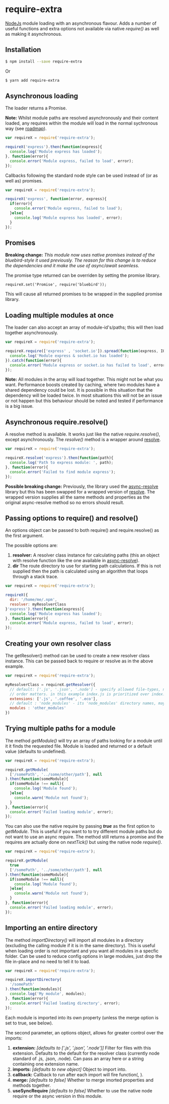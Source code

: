 # require-extra
[NodeJs](https://nodejs.org) module loading with an asynchronous flavour.  Adds a number of useful functions and extra options not available via native *require()* as well as making it asynchronous.

## Installation

```bash
$ npm install --save require-extra
```

Or

```bash
$ yarn add require-extra
```


## Asynchronous loading

The loader returns a Promise.

**Note:** Whilst module paths are resolved asynchronously and their content loaded, any requires within the module will load in the normal sychronous way (see [roadmap](ROADMAP.md)).

```javascript
var requireX = require('require-extra');

requireX('express').then(function(express){
  console.log('Module express has loaded');
}, function(error){
  console.error('Module express, failed to load', error);
});
```

Callbacks following the standard node style can be used instead of (or as well as) promises.

```javascript
var requireX = require('require-extra');

requireX('express', function(error, express){
  if(error){
    console.error('Module express, failed to load');
  }else{
    console.log('Module express has loaded', error);
  }
});
```

## Promises

**Breaking change:** *This module now uses native promises instead of the bluebird-style it used previously.  The reason for this change is to reduce the dependencies and it make the use of async/await seamless.*

The promise type returned can be overriden by setting the promise library.

```javavascript
requireX.set('Promise', require('bluebird'));
```

This will cause all returned promises to be wrapped in the supplied promise library.


## Loading multiple modules at once

The loader can also accept an array of module-id's/paths; this will then load together asynchronously.

```javascript
var requireX = require('require-extra');

requireX.require(['express' , 'socket.io']).spread(function(express, IO){
  console.log('Module express & socket.io has loaded');
}).catch(function(error){
  console.error('Module express or socket.io has failed to load', error);
});
```

**Note:** All modules in the array will load together.  This might not be what you want.  Performance boosts created by caching, where two modules have a shared dependency could be lost.  It is possible in this situation that the dependency will be loaded twice.  In most situations this will not be an issue or not happen but this behaviour should be noted and tested if performance is a big issue.


## Asynchronous require.resolve()

A resolve method is available.  It works just like the native *require.resolve()*, except asynchronously.  The *resolve()* method is a wrapper around [resolve](https://github.com/browserify/resolve).

```javascript
var requireX = require('require-extra');

requireX.resolve('express').then(function(path){
  console.log('Path to express module: ', path);
}, function(error){
  console.error('Failed to find module express');
});
```

**Possible breaking change:** Previously, the library used the [async-resolve](https://github.com/Meettya/async-resolve) library but this has been swapped for a wrapped version of [resolve](https://github.com/browserify/resolve).  The wrapped version supplies all the same methods and properties as the original async-resolve method so no errors should result.


## Passing options to require() and resolve()

An options object can be passed to both require() and require.resolve() as the first argument.

The possible options are:
 1. **resolver:** A resolver class instance for calculating paths (this an object with resolve function like the one available in [async-resolve](https://github.com/Meettya/async-resolve)).
 2. **dir** The route directory to use for starting path calculations.  If this is not supplied then the path is calculated using an algorithm that loops through a stack trace.

```javascript
var requireX = require('require-extra');

requireX({
  dir: '/home/me/.npm',
  resolver: myResolverClass
}'express').then(function(express){
  console.log('Module express has loaded');
}, function(error){
  console.error('Module express, failed to load', error);
});
```

## Creating your own resolver class

The getResolver() method can be used to create a new resolver class instance.  This can be passed back to require or resolve as in the above example.

```javascript
var requireX = require('require-extra');

myResolverClass = requireX.getResolver({
  // default: ['.js', '.json', '.node'] - specify allowed file-types, note that the 
  // order matters. in this example index.js is prioritized over index.coffee 
  extensions: ['.js', '.coffee', '.eco'],
  // default : 'node_modules' - its 'node_modules' directory names, may be changed 
  modules : 'other_modules'
})
```


## Trying multiple paths for a module

The method *getModule()* will try an array of paths looking for a module until it it finds the requested file.  Module is loaded and returned or a default value (defaults to undefined).

```javascript
var requireX = require('require-extra');

requireX.getModule(
  ['/somePath', '../some/other/path'], null
).then(function(someModule){
  if(someModule !== null){
    console.log('Module found');
  }else{
    console.warn('Module not found');
  }
}, function(error){
  console.error('Failed loading module', error);
});
```

You can also use the native require by passing ***true*** as the first option to *getModule*. This is useful if you want to to try different module paths but do not want to use an async require.  The method still returns a promise and the requires are actually done on *nextTick()* but using the native node *require()*.

```javascript
var requireX = require('require-extra');

requireX.getModule(
  true
  ['/somePath', '../some/other/path'], null
).then(function(someModule){
  if(someModule !== null){
    console.log('Module found');
  }else{
    console.warn('Module not found');
  }
}, function(error){
  console.error('Failed loading module', error);
});
```



## Importing an entire directory
The method *importDirectory()* will import all modules in a directory (excluding the calling module if it is in the same directory).  This is useful when loading order is not important and you want all modules in a specfic folder. Can be used
to reduce config options in large modules, just drop the file in-place and no need to tell it to load.

```javascript
var requireX = require('require-extra');

requireX.importDirectory(
  '/somePath'
).then(function(modules){
  console.log('My module', modules);
}, function(error){
  console.error('Failed loading directory', error);
});
```

Each module is imported into its own property (unless the merge option is set to true, see below).

The second parameter, an options object, allows for greater control over the imports:

 1. **extension:** *\[defaults to \['.js', '.json', '.node'\]\]* Filter for files with this extension.  Defaults to the default for the resolver class (currently node standard of .js, .json, .node). Can pass an array here or a string containing one extension name.
 2. **imports:** *\[defaults to new object\]* Object to import into.
 3. **callback:** Callback to run after each import will fire function(<Filename>, <Imported Module>).
 4. **merge:** *\[defaults to false\]* Whether to merge imorted properties and methods together.
 5. **useSyncRequire** *\[defaults to false\]* Whether to use the native node require or the async version in this module.